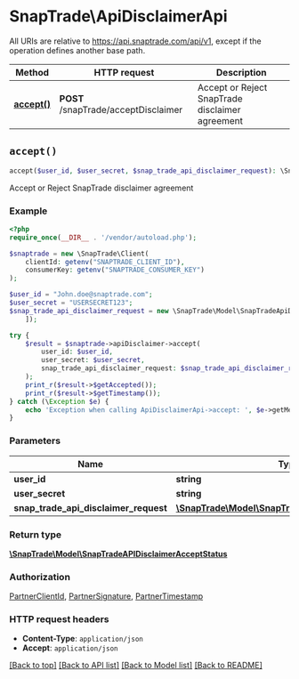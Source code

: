 # SnapTrade\ApiDisclaimerApi

All URIs are relative to https://api.snaptrade.com/api/v1, except if the operation defines another base path.

| Method | HTTP request | Description |
| ------------- | ------------- | ------------- |
| [**accept()**](ApiDisclaimerApi.md#accept) | **POST** /snapTrade/acceptDisclaimer | Accept or Reject SnapTrade disclaimer agreement |


## `accept()`

```php
accept($user_id, $user_secret, $snap_trade_api_disclaimer_request): \SnapTrade\Model\SnapTradeAPIDisclaimerAcceptStatus
```

Accept or Reject SnapTrade disclaimer agreement

### Example

```php
<?php
require_once(__DIR__ . '/vendor/autoload.php');

$snaptrade = new \SnapTrade\Client(
    clientId: getenv("SNAPTRADE_CLIENT_ID"),
    consumerKey: getenv("SNAPTRADE_CONSUMER_KEY")
);

$user_id = "John.doe@snaptrade.com";
$user_secret = "USERSECRET123";
$snap_trade_api_disclaimer_request = new \SnapTrade\Model\SnapTradeApiDisclaimerRequest([
    ]);

try {
    $result = $snaptrade->apiDisclaimer->accept(
        user_id: $user_id, 
        user_secret: $user_secret, 
        snap_trade_api_disclaimer_request: $snap_trade_api_disclaimer_request
    );
    print_r($result->$getAccepted());
    print_r($result->$getTimestamp());
} catch (\Exception $e) {
    echo 'Exception when calling ApiDisclaimerApi->accept: ', $e->getMessage(), PHP_EOL;
}
```

### Parameters

| Name | Type | Description  | Notes |
| ------------- | ------------- | ------------- | ------------- |
| **user_id** | **string**|  | |
| **user_secret** | **string**|  | |
| **snap_trade_api_disclaimer_request** | [**\SnapTrade\Model\SnapTradeApiDisclaimerRequest**](../Model/SnapTradeApiDisclaimerRequest.md)|  | |

### Return type

[**\SnapTrade\Model\SnapTradeAPIDisclaimerAcceptStatus**](../Model/SnapTradeAPIDisclaimerAcceptStatus.md)

### Authorization

[PartnerClientId](../../README.md#PartnerClientId), [PartnerSignature](../../README.md#PartnerSignature), [PartnerTimestamp](../../README.md#PartnerTimestamp)

### HTTP request headers

- **Content-Type**: `application/json`
- **Accept**: `application/json`

[[Back to top]](#) [[Back to API list]](../../README.md#endpoints)
[[Back to Model list]](../../README.md#models)
[[Back to README]](../../README.md)
